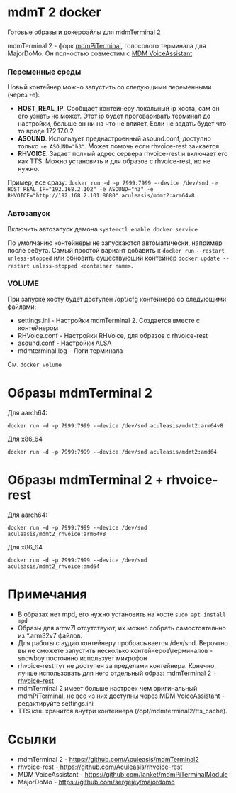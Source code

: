 mdmT 2 docker
====
Готовые образы и докерфайлы для [mdmTerminal 2](https://github.com/Aculeasis/mdmTerminal2)

mdmTerminal 2 - форк [mdmPiTerminal](https://github.com/devoff/mdmPiTerminal), голосового терминала для MajorDoMo. Он полностью совместим с [MDM VoiceAssistant](https://github.com/lanket/mdmPiTerminalModule)

### Переменные среды
Новый контейнер можно запустить со следующими переменными (через -e):
- **HOST_REAL_IP**. Сообщает контейнеру локальный ip хоста, сам он его узнать не может. Этот ip будет проговаривать терминал до настройки, больше он ни на что не влияет. Если не задать будет что-то вроде 172.17.0.2
- **ASOUND**. Использует преднастроенный asound.conf, доступно только `-e ASOUND="h3"`. Может помочь если rhvoice-rest заикается.
- **RHVOICE**. Задает полный адрес сервера rhvoice-rest и включает его как TTS. Можно установить и для образов с rhvoice-rest, но не нужно.

Пример, все сразу: `docker run -d -p 7999:7999 --device /dev/snd -e HOST_REAL_IP="192.168.2.102" -e ASOUND="h3" -e RHVOICE="http://192.168.2.101:8080" aculeasis/mdmt2:arm64v8`

### Автозапуск
Включить автозапуск демона `systemctl enable docker.service`

По умолчанию контейнеры не запускаются автоматически, например после ребута. Самый простой вариант добавить к `docker run` `--restart unless-stopped` или обновить существующий контейнер `docker update --restart unless-stopped <container name>`.

### VOLUME
При запуске хосту будет доступен /opt/cfg контейнера со следующими файлами:
- settings.ini - Настройки mdmTerminal 2. Создается вместе с контейнером
- RHVoice.conf - Настройки RHVoice, для образов с rhvoice-rest
- asound.conf - Настройки ALSA
- mdmterminal.log - Логи терминала

См. `docker volume`

Образы mdmTerminal 2
====
Для aarch64:

`docker run -d -p 7999:7999 --device /dev/snd aculeasis/mdmt2:arm64v8`

Для x86_64

`docker run -d -p 7999:7999 --device /dev/snd aculeasis/mdmt2:amd64`


Образы mdmTerminal 2 + rhvoice-rest
====
Для aarch64:

`docker run -d -p 7999:7999 --device /dev/snd aculeasis/mdmt2_rhvoice:arm64v8`

Для x86_64

`docker run -d -p 7999:7999 --device /dev/snd aculeasis/mdmt2_rhvoice:amd64`

Примечания
====
- В образах нет mpd, его нужно установить на хосте `sudo apt install mpd`
- Образы для armv7l отсутствуют, их можно собрать самостоятельно из *.arm32v7 файлов.
- Для работы с аудио контейнеру пробрасывается /dev/snd. Вероятно вы не сможете запустить несколько контейнеров\терминалов - snowboy постоянно использует микрофон
- rhvoice-rest тут не доступен за пределами контейнера. Конечно, лучше использовать для него отдельный образ: mdmTerminal 2 + [rhvoice-rest](https://github.com/Aculeasis/rhvoice-rest)
- mdmTerminal 2 имеет больше настроек чем оригинальный mdmPiTerminal, не все из них доступны через MDM VoiceAssistant - редактируйте settings.ini
- TTS кэш хранится внутри контейнера (/opt/mdmterminal2/tts_cache).

Ссылки
====
- mdmTerminal 2 - https://github.com/Aculeasis/mdmTerminal2
- rhvoice-rest - https://github.com/Aculeasis/rhvoice-rest
- MDM VoiceAssistant - https://github.com/lanket/mdmPiTerminalModule
- MajorDoMo - https://github.com/sergejey/majordomo


